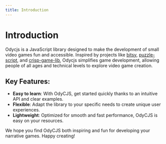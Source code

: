 ```yaml
---
title: Introduction
---
```


# Introduction

Odycjs is a JavaScript library designed to make the development of small video games fun and accessible. Inspired by projects like [bitsy](https://bitsy.org/), [puzzle-script](https://www.puzzlescript.net/), and [crisp-game-lib](https://github.com/abagames/crisp-game-lib/tree/master), Odycjs simplifies game development, allowing people of all ages and technical levels to explore video game creation.

## Key Features:

- **Easy to learn**: With OdyCJS, get started quickly thanks to an intuitive API and clear examples.
- **Flexible**: Adapt the library to your specific needs to create unique user experiences.
- **Lightweight**: Optimized for smooth and fast performance, OdyCJS is easy on your resources.

We hope you find OdyCJS both inspiring and fun for developing your narrative games. Happy creating!
